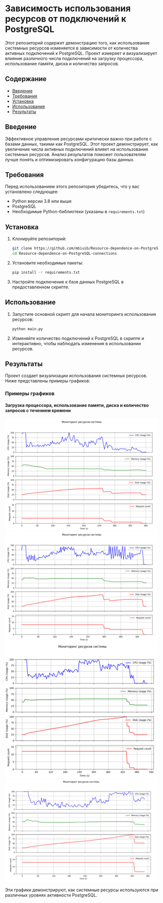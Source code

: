 # Зависимость использования ресурсов от подключений к PostgreSQL

Этот репозиторий содержит демонстрацию того, как использование системных ресурсов изменяется в зависимости от количества активных подключений к PostgreSQL. Проект измеряет и визуализирует влияние различного числа подключений на загрузку процессора, использование памяти, диска и количество запросов.

## Содержание

- [Введение](#введение)
- [Требования](#требования)
- [Установка](#установка)
- [Использование](#использование)
- [Результаты](#результаты)


## Введение

Эффективное управление ресурсами критически важно при работе с базами данных, такими как PostgreSQL. Этот проект демонстрирует, как увеличение числа активных подключений влияет на использование системных ресурсов. Анализ результатов поможет пользователям лучше понять и оптимизировать конфигурацию базы данных.

## Требования

Перед использованием этого репозитория убедитесь, что у вас установлено следующее:

- Python версии 3.8 или выше
- PostgreSQL
- Необходимые Python-библиотеки (указаны в `requirements.txt`)

## Установка

1. Клонируйте репозиторий:

   ```bash
   git clone https://github.com/mbiuib/Resource-dependence-on-PostgreSQL-connections.git
   cd Resource-dependence-on-PostgreSQL-connections
   ```

2. Установите необходимые пакеты:

   ```bash
   pip install -r requirements.txt
   ```

3. Настройте подключение к базе данных PostgreSQL в предоставленном скрипте.

## Использование

1. Запустите основной скрипт для начала мониторинга использования ресурсов:

   ```bash
   python main.py
   ```

2. Изменяйте количество подключений к PostgreSQL в скрипте и интерактивно, чтобы наблюдать изменения в использовании ресурсов.

## Результаты

Проект создает визуализации использования системных ресурсов. Ниже представлены примеры графиков:

### Примеры графиков

#### Загрузка процессора, использование памяти, диска и количество запросов с течением времени

![4 подключения](res/4_threads.png)
![8 подключений](res/8_threads.png)
![12 подключений](res/12_threads.png)
![16 подключений](res/16_threads.png)

Эти графики демонстрируют, как системные ресурсы используются при различных уровнях активности PostgreSQL.
